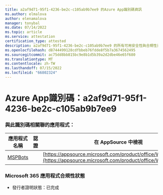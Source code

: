 ```yaml
---
title: a2af9d71-95f1-4236-be2c-c105ab9b7ee9 的Azure App識別碼資訊
ms.author: elmalova
author: elenamalova
manager: tonybal
ms.date: 07/14/2022
ms.topic: article
ms.service: attestation
certification_type: attested
description: a2af9d71-95f1-4236-be2c-c105ab9b7ee9 的所有可用安全性與合規性資訊。
ms.openlocfilehash: d8744499128cdfbbeb76fdde8f5b7a3674562495
ms.sourcegitcommit: ac75dd8bb815bc9e8b1d5b39a2d2dbe46e65f680
ms.translationtype: MT
ms.contentlocale: zh-TW
ms.lasthandoff: 07/15/2022
ms.locfileid: "66802324"
---
```

# <a name="azure-app-id-a2af9d71-95f1-4236-be2c-c105ab9b7ee9"></a>Azure App識別碼：a2af9d71-95f1-4236-be2c-c105ab9b7ee9


### <a name="apps-associated-with-this-id"></a>與此識別碼相關聯的應用程式：
| **應用程式名稱** | **認證** | **在 AppSource 中檢視** |
|--------------|---------------|-----------------------|
| [MSPBots](../forward/WA200001128.md) |  | [https://appsource.microsoft.com/product/office/WA200001128](https://appsource.microsoft.com/product/office/WA200001128) |

### <a name="microsoft-365-app-compliance-status"></a>Microsoft 365 應用程式合規性狀態
- 發行者證明狀態：已完成
